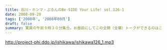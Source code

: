 ```yaml
---
title: 石川・ホンマ・ぶるんのBe-SIDE Your Life! vol.126-1
date: 2008-09-29
tags: ['2008年', '2008年09月']
draft: false
summary: 驚異の午前９時３０分集合。お昼前にしてこの全開（全壊）トークができるのはこの番組だけでしょーか。グッズ通販は応募多数に感謝感激！！NAMAE
---
```


http://project-phi.ddo.jp/ishikawa/ishikawa126_1.mp3
